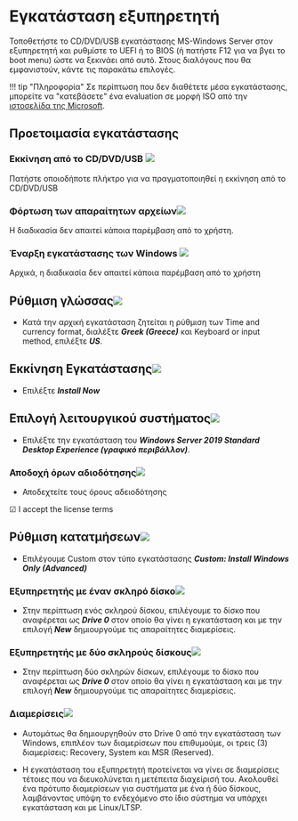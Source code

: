 # Εγκατάσταση εξυπηρετητή

Τοποθετήστε το CD/DVD/USB εγκατάστασης MS-Windows Server στον εξυπηρετητή και
ρυθμίστε το UEFI ή το BIOS (ή πατήστε F12 για να βγει το boot menu) ώστε να
ξεκινάει από αυτό. Στους διαλόγους που θα εμφανιστούν, κάντε τις παρακάτω
επιλογές.

!!! tip "Πληροφορία"
    Σε περίπτωση που δεν διαθέτετε μέσα εγκατάστασης, μπορείτε να "κατεβάσετε"
    ένα evaluation σε μορφή ISO από την [ιστοσελίδα της
    Microsoft](https://www.microsoft.com/en-us/evalcenter/evaluate-windows-server-2019).

## Προετοιμασία εγκατάστασης

### Εκκίνηση από το CD/DVD/USB [![](01-boot-from-media.png)](01-boot-from-media.png)

Πατήστε οποιοδήποτε πλήκτρο για να πραγματοποιηθεί η εκκίνηση από το CD/DVD/USB

### Φόρτωση των απαραίτητων αρχείων[![](02-boot-in-progress.png)](02-boot-in-progress.png)

Η διαδικασία δεν απαιτεί κάποια παρέμβαση από το χρήστη.

### Έναρξη εγκατάστασης των Windows [![](03-boot-in-progress.png)](03-boot-in-progress.png)

Αρχικά, η διαδικασία δεν απαιτεί κάποια παρέμβαση από το χρήστη

## Ρύθμιση γλώσσας[![](04-language-settings.png)](04-language-settings.png)

- Κατά την αρχική εγκατάσταση ζητείται η ρύθμιση των Time and currency format, διαλέξτε ***Greek (Greece)*** και Keyboard or input method, επιλέξτε ***US***.

## Εκκίνηση Εγκατάστασης[![](05-install-now.png)](05-install-now.png)

- Επιλέξτε ***Install Now***

## Επιλογή λειτουργικού συστήματος[![](06-select-flavor.png)](06-select-flavor.png)

- Επιλέξτε την εγκατάσταση του ***Windows Server 2019 Standard Desktop Experience (γραφικό περιβάλλον)***.

### Αποδοχή όρων αδιοδότησης[![](07-license.png)](07-license.png)

- Αποδεχτείτε τους όρους αδειοδότησης

☑ I accept the license terms

## Ρύθμιση κατατμήσεων[![](08-custom-installation.png)](08-custom-installation.png)

- Επιλέγουμε Custom στον τύπο εγκατάστασης ***Custom: Install Windows Only (Advanced)***

### Εξυπηρετητής με έναν σκληρό δίσκο[![](09-one-disk.png)](09-one-disk.png)

- Στην περίπτωση ενός σκληρού δίσκου, επιλέγουμε το δίσκο που αναφέρεται ως ***Drive 0*** στον οποίο θα γίνει η εγκατάσταση και με την επιλογή ***New*** δημιουργούμε τις απαραίτητες διαμερίσεις.


### Εξυπηρετητής με δύο σκληρούς δίσκους[![](10-two-disks.png)](10-two-disks.png)

- Στην περίπτωση δύο σκληρών δίσκων, επιλέγουμε το δίσκο που αναφέρεται ως ***Drive 0*** στον οποίο θα γίνει η εγκατάσταση και με την επιλογή ***New*** δημιουργούμε τις απαραίτητες διαμερίσεις.

### Διαμερίσεις[![](11-select-partition.png)](11-select-partition.png)

- Αυτομάτως θα δημιουργηθούν στο Drive 0 από την εγκατάσταση των Windows, επιπλέον των διαμερίσεων που επιθυμούμε, οι τρεις (3) διαμερίσεις: Recovery, System και MSR (Reserved).

- Η εγκατάσταση του εξυπηρετητή προτείνεται να γίνει σε διαμερίσεις τέτοιες που να διευκολύνεται η μετέπειτα διαχείρισή του. Ακολουθεί ένα πρότυπο διαμερίσεων για συστήματα με ένα ή δύο δίσκους, λαμβάνοντας υπόψη το ενδεχόμενο στο ίδιο σύστημα να υπάρχει εγκατάσταση και με Linux/LTSP.
